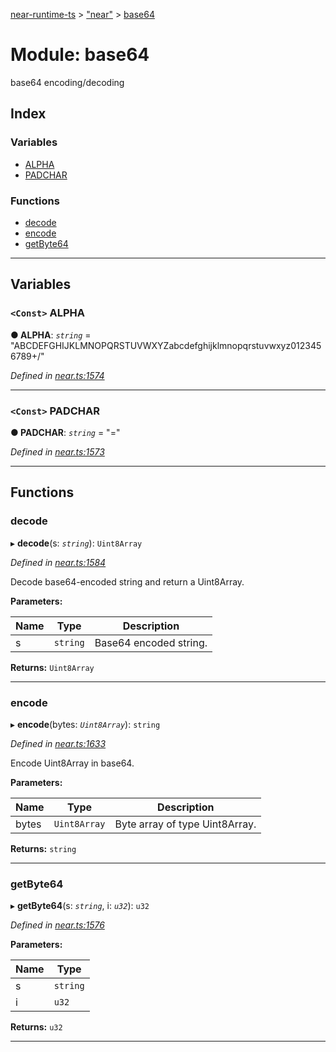 [near-runtime-ts](../README.md) > ["near"](../modules/_near_.md) > [base64](../modules/_near_.base64.md)

# Module: base64

base64 encoding/decoding

## Index

### Variables

* [ALPHA](_near_.base64.md#alpha)
* [PADCHAR](_near_.base64.md#padchar)

### Functions

* [decode](_near_.base64.md#decode)
* [encode](_near_.base64.md#encode)
* [getByte64](_near_.base64.md#getbyte64)

---

## Variables

<a id="alpha"></a>

### `<Const>` ALPHA

**● ALPHA**: *`string`* = "ABCDEFGHIJKLMNOPQRSTUVWXYZabcdefghijklmnopqrstuvwxyz0123456789+/"

*Defined in [near.ts:1574](https://github.com/nearprotocol/near-runtime-ts/blob/273b67b/near.ts#L1574)*

___
<a id="padchar"></a>

### `<Const>` PADCHAR

**● PADCHAR**: *`string`* = "="

*Defined in [near.ts:1573](https://github.com/nearprotocol/near-runtime-ts/blob/273b67b/near.ts#L1573)*

___

## Functions

<a id="decode"></a>

###  decode

▸ **decode**(s: *`string`*): `Uint8Array`

*Defined in [near.ts:1584](https://github.com/nearprotocol/near-runtime-ts/blob/273b67b/near.ts#L1584)*

Decode base64-encoded string and return a Uint8Array.

**Parameters:**

| Name | Type | Description |
| ------ | ------ | ------ |
| s | `string` |  Base64 encoded string. |

**Returns:** `Uint8Array`

___
<a id="encode"></a>

###  encode

▸ **encode**(bytes: *`Uint8Array`*): `string`

*Defined in [near.ts:1633](https://github.com/nearprotocol/near-runtime-ts/blob/273b67b/near.ts#L1633)*

Encode Uint8Array in base64.

**Parameters:**

| Name | Type | Description |
| ------ | ------ | ------ |
| bytes | `Uint8Array` |  Byte array of type Uint8Array. |

**Returns:** `string`

___
<a id="getbyte64"></a>

###  getByte64

▸ **getByte64**(s: *`string`*, i: *`u32`*): `u32`

*Defined in [near.ts:1576](https://github.com/nearprotocol/near-runtime-ts/blob/273b67b/near.ts#L1576)*

**Parameters:**

| Name | Type |
| ------ | ------ |
| s | `string` |
| i | `u32` |

**Returns:** `u32`

___

